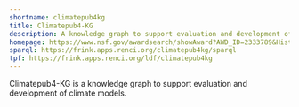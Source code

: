 ```yaml
---
shortname: climatepub4kg
title: Climatepub4-KG
description: A knowledge graph to support evaluation and development of climate models
homepage: https://www.nsf.gov/awardsearch/showAward?AWD_ID=2333789&HistoricalAwards=false
sparql: https://frink.apps.renci.org/climatepub4kg/sparql
tpf: https://frink.apps.renci.org/ldf/climatepub4kg
---
```


Climatepub4-KG is a knowledge graph to support evaluation and development of climate models.
